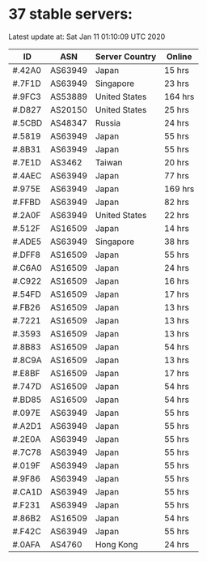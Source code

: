 # 37 stable servers:

Latest update at: Sat Jan 11 01:10:09 UTC 2020

| ID | ASN | Server Country | Online |
| -- | --- | -------------- | ------ |
| #.42A0 | AS63949 | Japan | 15 hrs |
| #.7F1D | AS63949 | Singapore | 23 hrs |
| #.9FC3 | AS53889 | United States | 164 hrs |
| #.D827 | AS20150 | United States | 25 hrs |
| #.5CBD | AS48347 | Russia | 24 hrs |
| #.5819 | AS63949 | Japan | 55 hrs |
| #.8B31 | AS63949 | Japan | 55 hrs |
| #.7E1D | AS3462 | Taiwan | 20 hrs |
| #.4AEC | AS63949 | Japan | 77 hrs |
| #.975E | AS63949 | Japan | 169 hrs |
| #.FFBD | AS63949 | Japan | 82 hrs |
| #.2A0F | AS63949 | United States | 22 hrs |
| #.512F | AS16509 | Japan | 14 hrs |
| #.ADE5 | AS63949 | Singapore | 38 hrs |
| #.DFF8 | AS16509 | Japan | 55 hrs |
| #.C6A0 | AS16509 | Japan | 24 hrs |
| #.C922 | AS16509 | Japan | 16 hrs |
| #.54FD | AS16509 | Japan | 17 hrs |
| #.FB26 | AS16509 | Japan | 13 hrs |
| #.7221 | AS16509 | Japan | 13 hrs |
| #.3593 | AS16509 | Japan | 13 hrs |
| #.8B83 | AS16509 | Japan | 54 hrs |
| #.8C9A | AS16509 | Japan | 13 hrs |
| #.E8BF | AS16509 | Japan | 17 hrs |
| #.747D | AS16509 | Japan | 54 hrs |
| #.BD85 | AS16509 | Japan | 54 hrs |
| #.097E | AS63949 | Japan | 55 hrs |
| #.A2D1 | AS63949 | Japan | 55 hrs |
| #.2E0A | AS63949 | Japan | 55 hrs |
| #.7C78 | AS63949 | Japan | 55 hrs |
| #.019F | AS63949 | Japan | 55 hrs |
| #.9F86 | AS63949 | Japan | 55 hrs |
| #.CA1D | AS63949 | Japan | 55 hrs |
| #.F231 | AS63949 | Japan | 55 hrs |
| #.86B2 | AS16509 | Japan | 54 hrs |
| #.F42C | AS63949 | Japan | 55 hrs |
| #.0AFA | AS4760 | Hong Kong | 24 hrs |

